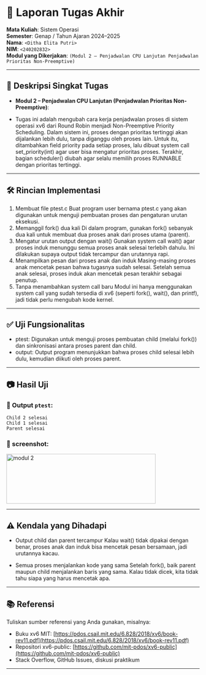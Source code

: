 # 📝 Laporan Tugas Akhir

**Mata Kuliah**: Sistem Operasi  
**Semester**: Genap / Tahun Ajaran 2024–2025  
**Nama**: `<Ditha Elita Putri>`  
**NIM**: `<240202832>`  
**Modul yang Dikerjakan**:
`(Modul 2 – Penjadwalan CPU Lanjutan Penjadwalan Prioritas Non-Preemptive)`

---

## 📌 Deskripsi Singkat Tugas

* **Modul 2 – Penjadwalan CPU Lanjutan (Penjadwalan Prioritas Non-Preemptive)**:
- Tugas ini adalah mengubah cara kerja penjadwalan proses di sistem operasi xv6 dari Round Robin menjadi Non-Preemptive Priority Scheduling. Dalam sistem ini, proses dengan prioritas tertinggi akan dijalankan lebih dulu, tanpa diganggu oleh proses lain. Untuk itu, ditambahkan field priority pada setiap proses, lalu dibuat system call set_priority(int) agar user bisa mengatur prioritas proses. Terakhir, bagian scheduler() diubah agar selalu memilih proses RUNNABLE dengan prioritas tertinggi.  

---

## 🛠️ Rincian Implementasi

1. Membuat file ptest.c
Buat program user bernama ptest.c yang akan digunakan untuk menguji pembuatan proses dan pengaturan urutan eksekusi.  
2. Memanggil fork() dua kali
Di dalam program, gunakan fork() sebanyak dua kali untuk membuat dua proses anak dari proses utama (parent).  
3. Mengatur urutan output dengan wait()
Gunakan system call wait() agar proses induk menunggu semua proses anak selesai terlebih dahulu. Ini dilakukan supaya output tidak tercampur dan urutannya rapi.  
4. Menampilkan pesan dari proses anak dan induk
Masing-masing proses anak mencetak pesan bahwa tugasnya sudah selesai. Setelah semua anak selesai, proses induk akan mencetak pesan terakhir sebagai penutup.  
5. Tanpa menambahkan system call baru
Modul ini hanya menggunakan system call yang sudah tersedia di xv6 (seperti fork(), wait(), dan printf), jadi tidak perlu mengubah kode kernel.    

---


## ✅ Uji Fungsionalitas

- ptest:
Digunakan untuk menguji proses pembuatan child (melalui fork()) dan sinkronisasi antara proses parent dan child.  
- output:
Output program menunjukkan bahwa proses child selesai lebih dulu, kemudian diikuti oleh proses parent.    
---

## 📷 Hasil Uji

### 📍 Output `ptest`:

```
Child 2 selesai  
Child 1 selesai  
Parent selesai  
```


### 📸 screenshot:
<img width="389" height="130" alt="modul 2" src="https://github.com/user-attachments/assets/d887d16c-4c68-4b32-a625-cb0ba72a688a" />

---

## ⚠️ Kendala yang Dihadapi

- Output child dan parent tercampur
Kalau wait() tidak dipakai dengan benar, proses anak dan induk bisa mencetak pesan bersamaan, jadi urutannya kacau.  

- Semua proses menjalankan kode yang sama
Setelah fork(), baik parent maupun child menjalankan baris yang sama. Kalau tidak dicek, kita tidak tahu siapa yang harus mencetak apa.  

---

## 📚 Referensi

Tuliskan sumber referensi yang Anda gunakan, misalnya:

* Buku xv6 MIT: [https://pdos.csail.mit.edu/6.828/2018/xv6/book-rev11.pdf](https://pdos.csail.mit.edu/6.828/2018/xv6/book-rev11.pdf)
* Repositori xv6-public: [https://github.com/mit-pdos/xv6-public](https://github.com/mit-pdos/xv6-public)
* Stack Overflow, GitHub Issues, diskusi praktikum

---
